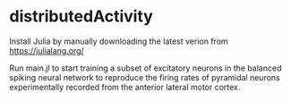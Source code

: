 # distributedActivity
Install Julia by manually downloading the latest verion from https://julialang.org/

Run main.jl to start training a subset of excitatory neurons in the balanced spiking neural network to reproduce the firing rates of pyramidal neurons experimentally recorded from the anterior lateral motor cortex.
